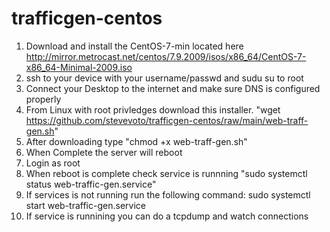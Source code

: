 # trafficgen-centos
1. Download and install the CentOS-7-min located here http://mirror.metrocast.net/centos/7.9.2009/isos/x86_64/CentOS-7-x86_64-Minimal-2009.iso
2. ssh to your device with your username/passwd and sudu su to root
3. Connect your Desktop to the internet and make sure DNS is configured properly
4. From Linux with root privledges download this installer. "wget https://github.com/stevevoto/trafficgen-centos/raw/main/web-traff-gen.sh"
5. After downloading type "chmod +x web-traff-gen.sh" 
6. When Complete the server will reboot
7. Login as root
8. When reboot is complete check service is runnning "sudo systemctl status web-traffic-gen.service"
9. If services is not running run the following command: sudo systemctl start web-traffic-gen.service
10. If service is runnining you can do a tcpdump and watch connections
